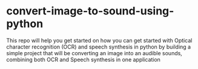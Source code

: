 # convert-image-to-sound-using-python
This repo will help you get started on how you can get started with Optical character recognition (OCR) and speech synthesis in python by building a simple project that will be converting an image into an audible sounds, combining both OCR and Speech synthesis in one application
